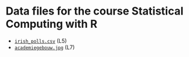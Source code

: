 # Data files for the course Statistical Computing with R

* [`irish_polls.csv`](https://github.com/mirkosignorelli/Teaching/blob/main/SCwR_course/irish_polls.csv) (L5)
* [`academiegebouw.jpg`](https://github.com/mirkosignorelli/Teaching/blob/main/SCwR_course/academiegebouw.jpg) (L7)
